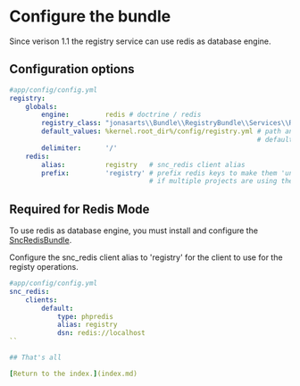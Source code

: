 Configure the bundle
====================

Since verison 1.1 the registry service can use redis as database engine.

## Configuration options

```yaml
#app/config/config.yml
registry:
    globals:
        engine:         redis # doctrine / redis
        registry_class: "jonasarts\\Bundle\\RegistryBundle\\Services\\RedisRegistry" # or "jonasarts\\Bundle\\RegistryBundle\\Services\\DoctrineRegistry"
        default_values: %kernel.root_dir%/config/registry.yml # path and filename for the
                                                              # default key/name-values
        delimiter:      '/'
    redis:
        alias:          registry   # snc_redis client alias
        prefix:         'registry' # prefix redis keys to make them 'unique'
                                   # if multiple projects are using the same redis instance
```

## Required for Redis Mode

To use redis as database engine, you must install and configure the [SncRedisBundle](https://github.com/snc/SncRedisBundle).

Configure the snc_redis client alias to 'registry' for the client to use for the 
registy operations.

```yaml
#app/config/config.yml
snc_redis:
    clients:
        default:
            type: phpredis
            alias: registry
            dsn: redis://localhost
``

## That's all

[Return to the index.](index.md)
